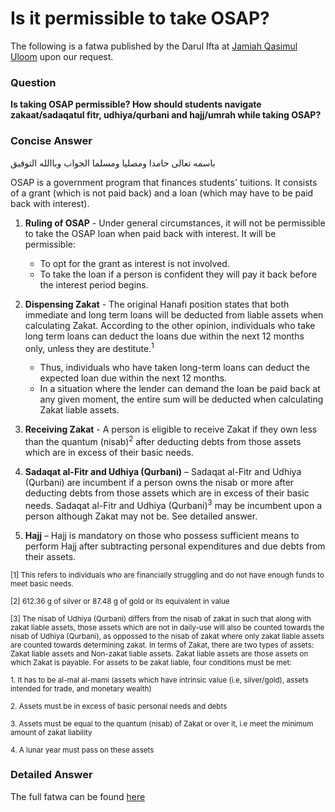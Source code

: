 # Is it permissible to take OSAP?
The following is a fatwa published by the Darul Ifta at [Jamiah Qasimul Uloom](http://www.jquloom.ca/) upon our request.

### Question
**Is taking OSAP permissible? How should students navigate zakaat/sadaqatul fitr, udhiya/qurbani and hajj/umrah while taking OSAP?**

### Concise Answer

باسمه تعالى حامدا ومصليا ومسلما الجواب وباالله التوفيق

OSAP is a government program that finances students' tuitions. It consists of a grant (which is not paid back) and a loan (which may have to be paid back with interest).

1. **Ruling of OSAP** - Under general circumstances, it will not be permissible to take the OSAP loan when paid back with interest. It will be permissible:
    - To opt for the grant as interest is not involved.
    - To take the loan if a person is confident they will pay it back before the interest period begins.

2. **Dispensing Zakat** - The original Hanafi position states that both immediate and long term loans will be deducted from liable assets when calculating Zakat. According to the other opinion, individuals who take long term loans can deduct the loans due within the next 12 months only, unless they are destitute.<sup>1</sup>
    - Thus, individuals who have taken long-term loans can deduct the expected loan due within the next 12 months.
    - In a situation where the lender can demand the loan be paid back at any given moment, the entire sum will be deducted when calculating Zakat liable assets.

3. **Receiving Zakat** - A person is eligible to receive Zakat if they own less than the quantum (nisab)<sup>2</sup> after deducting debts from those assets which are in excess of their basic needs.

4. **Sadaqat al-Fitr and Udhiya (Qurbani)** – Sadaqat al-Fitr and Udhiya (Qurbani) are incumbent if a person owns the nisab or more after deducting debts from those assets which are in excess of their basic needs. Sadaqat al-Fitr and Udhiya (Qurbani)<sup>3</sup> may be incumbent upon a person although Zakat may not be. See detailed answer.

5. **Hajj** – Hajj is mandatory on those who possess sufficient means to perform Hajj after subtracting personal expenditures and due debts from their assets.

<sub>[1] This refers to individuals who are financially struggling and do not have enough funds to meet basic needs.</sub>

<sub>[2] 612.36 g of silver or 87.48 g of gold or its equivalent in value</sub>

<sub>[3] The nisab of Udhiya (Qurbani) differs from the nisab of zakat in such that along with zakat liable assets, those assets which are not in daily-use will also be counted towards the nisab of Udhiya (Qurbani), as oppossed to the nisab of zakat where only zakat liable assets are counted towards determining zakat. In terms of Zakat, there are two types of assets: Zakat liable assets and Non-zakat liable assets. Zakat liable assets are those assets on which Zakat is payable. For assets to be zakat liable, four conditions must be met:</sub>

<sub>1. It has to be al-mal al-mami (assets which have intrinsic value (i.e, silver/gold), assets intended for trade, and monetary wealth)</sub>

<sub>2. Assets must be in excess of basic personal needs and debts</sub>

<sub>3. Assets must be equal to the quantum (nisab) of Zakat or over it, i.e meet the minimum amount of zakat liability</sub>

<sub>4. A lunar year must pass on these assets</sub>

### Detailed Answer
The full fatwa can be found [here](https://drive.google.com/file/d/10qSGOclCN296p2XlpuJTqWU0G6qpyBUy/view?usp=sharing)

